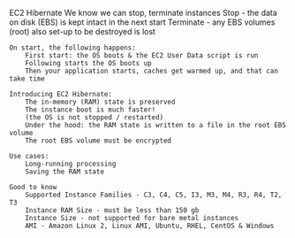 EC2 Hibernate
    We know we can stop, terminate instances
        Stop - the data on disk (EBS) is kept intact in the next start
        Terminate - any EBS volumes (root) also set-up to be destroyed is lost
    
    On start, the following happens:
        First start: the OS boots & the EC2 User Data script is run
        Following starts the OS boots up
        Then your application starts, caches get warmed up, and that can take time
    
    Introducing EC2 Hibernate:
        The in-memory (RAM) state is preserved
        The instance boot is much faster!
        (the OS is not stopped / restarted)
        Under the hood: the RAM state is written to a file in the root EBS volume
        The root EBS volume must be encrypted
    
    Use cases:
        Long-running processing
        Saving the RAM state
    
    Good to know
        Supported Instance Families - C3, C4, C5, I3, M3, M4, R3, R4, T2, T3
        Instance RAM Size - must be less than 150 gb
        Instance Size - not supported for bare metal instances
        AMI - Amazon Linux 2, Linux AMI, Ubuntu, RHEL, CentOS & Windows

